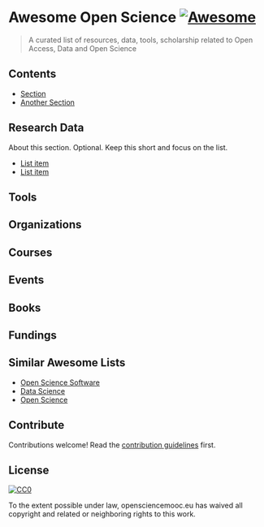 # Awesome Open Science [![Awesome](https://awesome.re/badge.svg)](https://awesome.re)

>  A curated list of resources, data, tools, scholarship related to Open Access, Data and Open Science


## Contents

- [Section](#section)
- [Another Section](#another-section)


## Research Data

About this section. Optional. Keep this short and focus on the list.

- [List item](http://example.com)
- [List item](http://example.com)

## Tools

## Organizations

## Courses

## Events

## Books

## Fundings

## Similar Awesome Lists

 - [Open Science Software](https://github.com/INRIA/awesome-open-science-software)
 - [Data Science](https://github.com/bulutyazilim/awesome-datascience)
 - [Open Science](https://github.com/silky/awesome-open-science)


## Contribute

Contributions welcome! Read the [contribution guidelines](contributing.md) first.


## License

[![CC0](https://mirrors.creativecommons.org/presskit/buttons/88x31/svg/cc-zero.svg)](https://creativecommons.org/publicdomain/zero/1.0)

To the extent possible under law, opensciencemooc.eu has waived all copyright and
related or neighboring rights to this work.
